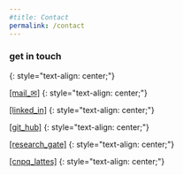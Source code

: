 ```yaml
---
#title: Contact
permalink: /contact
---
```


### get in touch
{: style="text-align: center;"}	

[[mail_&#9993;]](https://mailhide.io/e/LkioQXpQ)
{: style="text-align: center;"}

[[linked_in]](https://linkedin.com/in/hasmonteiro)
{: style="text-align: center;"}

[[git_hub]](https://github.com/hasmonteiro)
{: style="text-align: center;"}

[[research_gate]](https://www.researchgate.net/profile/Humberto-Monteiro)
{: style="text-align: center;"}

[[cnpq_lattes]](http://lattes.cnpq.br/3928759533862927)
{: style="text-align: center;"}